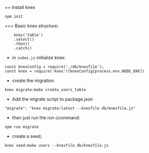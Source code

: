 == Install knex

```
npm init
```

=== Basic knex structure:

```
    knex('table')
    .select()
    .then()
    .catch()
```

- in `index.js` initialize knex:
```
const knexConfig = require('./db/knexfile');
const knex = require('knex')(knexConfig[process.env.NODE_ENV])
```

- create the migration
```
knex migrate:make create_users_table
```

- Add the migrate script to package.json
```
"migrate": "knex migrate:latest --knexfile db/knexfile.js"
```

- then just run the run ccommand:
```
npm run migrate
```

- create a seed;
```
knex seed:make users --knexfile db/knexfile.js
```